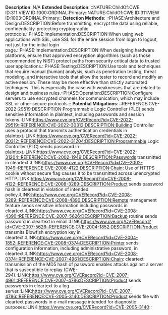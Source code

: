 **Description**: N/A
**Extended Description**: ::NATURE:ChildOf:CWE ID:311:VIEW ID:1000:ORDINAL:Primary::NATURE:ChildOf:CWE ID:311:VIEW ID:1003:ORDINAL:Primary::
**Detection Methods**: ::PHASE:Architecture and Design:DESCRIPTION:Before transmitting, encrypt the data using reliable, confidentiality-protecting cryptographic protocols.::PHASE:Implementation:DESCRIPTION:When using web applications with SSL, use SSL for the entire session from login to logout, not just for the initial login page.::PHASE:Implementation:DESCRIPTION:When designing hardware platforms, ensure that approved encryption algorithms (such as those recommended by NIST) protect paths from security critical data to trusted user applications.::PHASE:Testing:DESCRIPTION:Use tools and techniques that require manual (human) analysis, such as penetration testing, threat modeling, and interactive tools that allow the tester to record and modify an active session. These may be more effective than strictly automated techniques. This is especially the case with weaknesses that are related to design and business rules.::PHASE:Operation:DESCRIPTION:Configure servers to use encrypted channels for communication, which may include SSL or other secure protocols.::
**Potential Mitigations**: ::REFERENCE:CVE-2022-29519:DESCRIPTION:Programmable Logic Controller (PLC) sends sensitive information in plaintext, including passwords and session tokens.:LINK:https://www.cve.org/CVERecord?id=CVE-2022-29519::REFERENCE:CVE-2022-30312:DESCRIPTION:Building Controller uses a protocol that transmits authentication credentials in plaintext.:LINK:https://www.cve.org/CVERecord?id=CVE-2022-30312::REFERENCE:CVE-2022-31204:DESCRIPTION:Programmable Logic Controller (PLC) sends password in plaintext.:LINK:https://www.cve.org/CVERecord?id=CVE-2022-31204::REFERENCE:CVE-2002-1949:DESCRIPTION:Passwords transmitted in cleartext.:LINK:https://www.cve.org/CVERecord?id=CVE-2002-1949::REFERENCE:CVE-2008-4122:DESCRIPTION:Chain: Use of HTTPS cookie without secure flag causes it to be transmitted across unencrypted HTTP.:LINK:https://www.cve.org/CVERecord?id=CVE-2008-4122::REFERENCE:CVE-2008-3289:DESCRIPTION:Product sends password hash in cleartext in violation of intended policy.:LINK:https://www.cve.org/CVERecord?id=CVE-2008-3289::REFERENCE:CVE-2008-4390:DESCRIPTION:Remote management feature sends sensitive information including passwords in cleartext.:LINK:https://www.cve.org/CVERecord?id=CVE-2008-4390::REFERENCE:CVE-2007-5626:DESCRIPTION:Backup routine sends password in cleartext in email.:LINK:https://www.cve.org/CVERecord?id=CVE-2007-5626::REFERENCE:CVE-2004-1852:DESCRIPTION:Product transmits Blowfish encryption key in cleartext.:LINK:https://www.cve.org/CVERecord?id=CVE-2004-1852::REFERENCE:CVE-2008-0374:DESCRIPTION:Printer sends configuration information, including administrative password, in cleartext.:LINK:https://www.cve.org/CVERecord?id=CVE-2008-0374::REFERENCE:CVE-2007-4961:DESCRIPTION:Chain: cleartext transmission of the MD5 hash of password enables attacks against a server that is susceptible to replay (CWE-294).:LINK:https://www.cve.org/CVERecord?id=CVE-2007-4961::REFERENCE:CVE-2007-4786:DESCRIPTION:Product sends passwords in cleartext to a log server.:LINK:https://www.cve.org/CVERecord?id=CVE-2007-4786::REFERENCE:CVE-2005-3140:DESCRIPTION:Product sends file with cleartext passwords in e-mail message intended for diagnostic purposes.:LINK:https://www.cve.org/CVERecord?id=CVE-2005-3140::